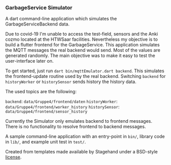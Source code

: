 ### GarbageService Simulator

A dart command-line application which simulates the GarbageServiceBackend data.

Due to covid-19 I'm unable to access the test-field, sensors and the Anki cozmo located 
at the  HTWSaar facilities.
Nevertheless my objective is to build a flutter frontend for the GarbageService.
This application simulates the MQTT messages the real backend would send. 
Most of the values are generated randomly. The main objective was
to make it easy to test the user-interface later on. 

To get started, just run `dart bin/mqttEmulator.dart backend`.
This simulates the frontend-update routine used by the real backend.
Switching `backend` for `historyWorker` or `historySensor` sends 
history the history data.

The used topics are the following:

`backend`: `data/Gruppe4/frontend/daten`
`historyWorker`: `data/Gruppe4/frontend/worker_history`
`historySensor`: `data/Gruppe4/frontend/sensor_history`

Currently the Simulator only emulates backend to frontend messages.
There is no functionality to resolve frontend to backend messages.


A sample command-line application with an entry-point in `bin/`, library code
in `lib/`, and example unit test in `test/`.

Created from templates made available by Stagehand under a BSD-style
[license](https://github.com/dart-lang/stagehand/blob/master/LICENSE).
